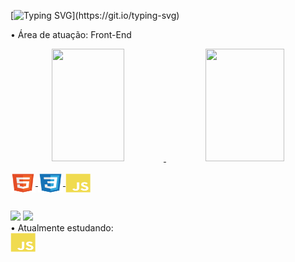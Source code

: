 [![Typing SVG](https://readme-typing-svg.herokuapp.com/?color=00bfbf&size=35&center=true&vCenter=true&width=1000&lines=Olá,+meu+nome+é+Ghabriel+Machado;Eu+sou+de+Goiânia,+GO;Seja+bem-vindo!)](https://git.io/typing-svg)

• Área de atuação: Front-End <br>

<div align="center">
  <a href="https://github.com/ghabrielAxe">
  <img height="180em"width="48%" src="https://github-readme-stats.vercel.app/api?username=ghabrielaxe&show_icons=true&theme=algolia&include_all_commits=true&count_private=true"/>
  <img height="180em" width="50%" src="https://github-readme-stats.vercel.app/api/top-langs/?username=ghabrielaxe&layout=compact&langs_count=7&theme=algolia"/>
</div>
<div style="display: inline_block"><br>
  <img align="center" alt="HTML" height="30" width="40" src="https://raw.githubusercontent.com/devicons/devicon/master/icons/html5/html5-original.svg">
  <img align="center" alt="CSS" height="30" width="40" src="https://raw.githubusercontent.com/devicons/devicon/master/icons/css3/css3-original.svg">
  <img align="center" alt="Js" height="30" width="40" src="https://raw.githubusercontent.com/devicons/devicon/master/icons/javascript/javascript-plain.svg">
</div>
  
  ##
 
<div> 
  <a href="https://www.linkedin.com/in/ghabriel-machado-525b94231/" target="_blank"><img src="https://img.shields.io/badge/-LinkedIn-%230077B5?style=for-the-badge&logo=linkedin&logoColor=white" target="_blank"></a> 
    <a href = "mailto:contato.ghabrielmachado@gmail.com"><img src="https://img.shields.io/badge/-Gmail-%23333?style=for-the-badge&logo=gmail&logoColor=white" target="_blank"></a>
  </div>
  
<div>  
• Atualmente estudando:<br>
<img align="center" alt="Js" height="30" width="40" src="https://raw.githubusercontent.com/devicons/devicon/master/icons/javascript/javascript-plain.svg"><br>
</div>
